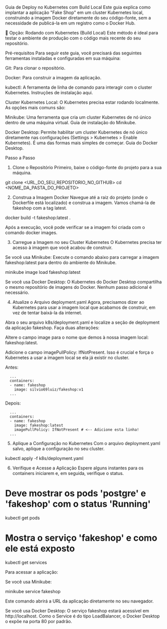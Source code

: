 Guia de Deploy no Kubernetes com Build Local
Este guia explica como implantar a aplicação "Fake Shop" em um cluster Kubernetes local, construindo a imagem Docker diretamente do seu código-fonte, sem a necessidade de publicá-la em um registro como o Docker Hub.

🚀 Opção: Rodando com Kubernetes (Build Local)
Este método é ideal para testar o ambiente de produção com o código mais recente do seu repositório.

Pré-requisitos
Para seguir este guia, você precisará das seguintes ferramentas instaladas e configuradas em sua máquina:

Git: Para clonar o repositório.

Docker: Para construir a imagem da aplicação.

kubectl: A ferramenta de linha de comando para interagir com o cluster Kubernetes. Instruções de instalação aqui.

Cluster Kubernetes Local: O Kubernetes precisa estar rodando localmente. As opções mais comuns são:

Minikube: Uma ferramenta que cria um cluster Kubernetes de nó único dentro de uma máquina virtual. Guia de instalação do Minikube.

Docker Desktop: Permite habilitar um cluster Kubernetes de nó único diretamente nas configurações (Settings > Kubernetes > Enable Kubernetes). É uma das formas mais simples de começar. Guia do Docker Desktop.

Passo a Passo
1. Clone o Repositório
Primeiro, baixe o código-fonte do projeto para a sua máquina.

git clone <URL_DO_SEU_REPOSITORIO_NO_GITHUB>
cd <NOME_DA_PASTA_DO_PROJETO>

2. Construa a Imagem Docker
Navegue até a raiz do projeto (onde o Dockerfile está localizado) e construa a imagem. Vamos chamá-la de fakeshop com a tag latest.

docker build -t fakeshop:latest .

Após a execução, você pode verificar se a imagem foi criada com o comando docker images.

3. Carregue a Imagem no seu Cluster Kubernetes
O Kubernetes precisa ter acesso à imagem que você acabou de construir.

Se você usa Minikube:
Execute o comando abaixo para carregar a imagem fakeshop:latest para dentro do ambiente do Minikube.

minikube image load fakeshop:latest

Se você usa Docker Desktop:
O Kubernetes do Docker Desktop compartilha o mesmo repositório de imagens do Docker. Nenhum passo adicional é necessário.

4. Atualize o Arquivo deployment.yaml
Agora, precisamos dizer ao Kubernetes para usar a imagem local que acabamos de construir, em vez de tentar baixá-la da internet.

Abra o seu arquivo k8s/deployment.yaml e localize a seção de deployment da aplicação fakeshop. Faça duas alterações:

Altere o campo image para o nome que demos à nossa imagem local: fakeshop:latest.

Adicione o campo imagePullPolicy: IfNotPresent. Isso é crucial e força o Kubernetes a usar a imagem local se ela já existir no cluster.

Antes:

      ...
      containers:
      - name: fakeshop
        image: silvio69luiz/fakeshop:v1
      ...

Depois:

      ...
      containers:
      - name: fakeshop
        image: fakeshop:latest
        imagePullPolicy: IfNotPresent # <-- Adicione esta linha!
      ...

5. Aplique a Configuração no Kubernetes
Com o arquivo deployment.yaml salvo, aplique a configuração no seu cluster.

kubectl apply -f k8s/deployment.yaml

6. Verifique e Acesse a Aplicação
Espere alguns instantes para os containers iniciarem e, em seguida, verifique o status.

# Deve mostrar os pods 'postgre' e 'fakeshop' com o status 'Running'
kubectl get pods

# Mostra o serviço 'fakeshop' e como ele está exposto
kubectl get services

Para acessar a aplicação:

Se você usa Minikube:

minikube service fakeshop

Este comando abrirá a URL da aplicação diretamente no seu navegador.

Se você usa Docker Desktop:
O serviço fakeshop estará acessível em http://localhost. Como o Service é do tipo LoadBalancer, o Docker Desktop o expõe na porta 80 por padrão.

